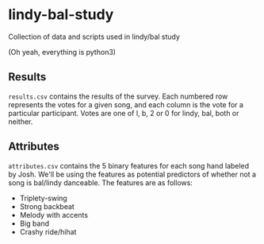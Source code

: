 lindy-bal-study
===============

Collection of data and scripts used in lindy/bal study

(Oh yeah, everything is python3)


Results
-------
`results.csv` contains the results of the survey. Each numbered row represents
the votes for a given song, and each column is the vote for a particular
participant. Votes are one of l, b, 2 or 0 for lindy, bal, both or neither.

Attributes
----------
`attributes.csv` contains the 5 binary features for each song hand labeled by
Josh. We'll be using the features as potential predictors of whether not a song
is bal/lindy danceable. The features are as follows:

* Triplety-swing
* Strong backbeat
* Melody with accents
* Big band
* Crashy ride/hihat
